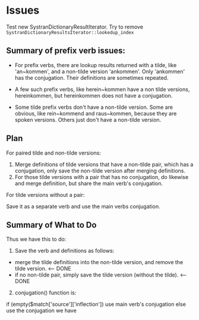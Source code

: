 # Issues

Test new SystranDictionaryResultIterator. Try to remove `SystranDictionaryResultsIterator::lookedup_index`

## Summary of prefix verb issues:

* For prefix verbs, there are lookup results returned with a tilde, like 'an~kommen', and a non-tilde version 'ankommen'. Only 'ankommen' has the conjugation. Their definitions are sometimes repeated.

* A few such prefix verbs, like herein~kommen have a non tilde versions, hereinkommen, but hereinkommen does not have a conjugation.

* Some tilde prefix verbs don't have a non-tilde version. Some are obvious, like rein~kommend and raus~kommen, because they are spoken versions. Others just don't have a non-tilde version.

## Plan

For paired tilde and non-tilde versions:

1. Merge definitions of tilde versions that have a non-tilde pair, which has a conjugation, only save the non-tilde version after merging definitions.
2. For those tilde versions with a pair that has no conjugation, do likewise and merge definition, but share the main verb's conjugation.

For tilde versions without a pair:

Save it as a separate verb and use the main verbs conjugation.

## Summary of What to Do

Thus we have this to do:

1. Save the verb and definitions as follows:
- merge the tilde definitions into the non-tilde version, and remove the tilde version. <-- DONE
- if no non-tilde pair, simply save the tilde version (without the tilde). <--DONE

2. conjugation() function is:

  if (empty($match['source']['inflection'])
       use main verb's conjugation
  else
       use the conjugation we have
